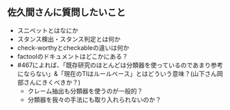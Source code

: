 ## 佐久間さんに質問したいこと
- スニペットとはなにか
- スタンス検出・スタンス判定とは何か
- check-worthyとcheckableの違いは何か
- factoolのドキュメントはどこかにある？
- #467によれば、「既存研究のほとんどは分類器を使っているのであまり参考にならない」&「現在のTIはルールベース」とはどういう意味？(山下さん岡部さんにきくべきか？)
  - クレーム抽出も分類器を使うのが一般的？
  - 分類器を我々の手法にも取り入れられないのか？




